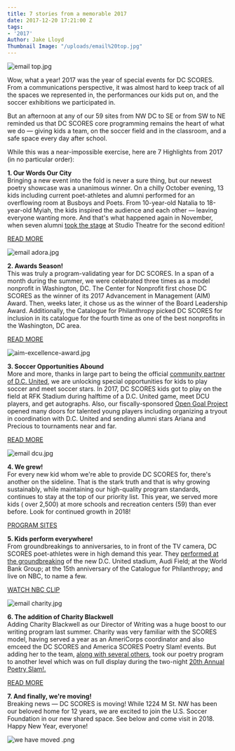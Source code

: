 ```yaml
---
title: 7 stories from a memorable 2017
date: 2017-12-20 17:21:00 Z
tags:
- '2017'
Author: Jake Lloyd
Thumbnail Image: "/uploads/email%20top.jpg"
---
```


![email top.jpg](/uploads/email%20top.jpg)

Wow, what a year! 2017 was the year of special events for DC SCORES. From a communications perspective, it was almost hard to keep track of all the spaces we represented in, the performances our kids put on, and the soccer exhibitions we participated in.

But an afternoon at any of our 59 sites from NW DC to SE or from SW to NE reminded us that DC SCORES core programming remains the heart of what we do — giving kids a team, on the soccer field and in the classroom, and a safe space every day after school.

While this was a near-impossible exercise, here are 7 Highlights from 2017 (in no particular order):

**1. Our Words Our City**\
Bringing a new event into the fold is never a sure thing, but our newest poetry showcase was a unanimous winner. On a chilly October evening, 13 kids including current poet-athletes and alumni performed for an overflowing room at Busboys and Poets. From 10-year-old Natalia to 18-year-old Myiah, the kids inspired the audience and each other — leaving everyone wanting more. And that's what happened again in November, when seven alumni [took the stage](https://www.flickr.com/photos/dcscorespictures/albums/72157689032789644) at Studio Theatre for the second edition!

[READ MORE](http://dcscores.blogspot.com/2017/02/our-words-our-city-night-of-inspiration.html)

![email adora.jpg](/uploads/email%20adora.jpg)

**2. Awards Season!**\
This was truly a program-validating year for DC SCORES. In a span of a month during the summer, we were celebrated three times as a model nonprofit in Washington, DC. The Center for Nonprofit first chose DC SCORES as the winner of its 2017 Advancement in Management (AIM) Award. Then, weeks later, it chose us as the winner of the Board Leadership Award. Additionally, the Catalogue for Philanthropy picked DC SCORES for inclusion in its catalogue for the fourth time as one of the best nonprofits in the Washington, DC area.

[READ MORE](https://www.dcscores.org/blog/2017/06/awards-day-dc-scores-wins-twice-in-one-morning)

![aim-excellence-award.jpg](/uploads/aim-excellence-award.jpg)

**3. Soccer Opportunities Abound**\
More and more, thanks in large part to being the official [community partner of D.C. United](https://www.dcunited.com/community/partners), we are unlocking special opportunities for kids to play soccer and meet soccer stars. In 2017, DC SCORES kids got to play on the field at RFK Stadium during halftime of a D.C. United game, meet DCU players, and get autographs. Also, our fiscally-sponsored [Open Goal Project](http://www.opengoalproject.org/) opened many doors for talented young players including organizing a tryout in coordination with D.C. United and sending alumni stars Ariana and Precious to tournaments near and far.

[READ MORE](https://www.washingtonpost.com/news/soccer-insider/wp/2017/10/29/in-d-c-a-small-step-toward-tackling-u-s-youth-soccers-accessibility-problem/?utm_term=.40a8d67ff126)

![email dcu.jpg](/uploads/email%20dcu.jpg)

**4. We grew!**\
For every new kid whom we're able to provide DC SCORES for, there's another on the sideline. That is the stark truth and that is why growing sustainably, while maintaining our high-quality program standards, continues to stay at the top of our priority list. This year, we served more kids ( over 2,500) at more schools and recreation centers (59) than ever before. Look for continued growth in 2018!

[PROGRAM SITES](https://www.dcscores.org/our-program/program-sites/)

**5. Kids perform everywhere!**\
From groundbreakings to anniversaries, to in front of the TV camera, DC SCORES poet-athletes were in high demand this year. They [performed at the groundbreaking](http://dcscores.blogspot.com/2017/03/dc-united-breaks-ground-on-audi-field.html) of the new D.C. United stadium, Audi Field; at the World Bank Group; at the 15th anniversary of the Catalogue for Philanthropy; and live on NBC, to name a few. 

[WATCH NBC CLIP](http://bit.ly/UniyahCristianNBC)

![email charity.jpg](/uploads/email%20charity.jpg)

**6. The addition of Charity Blackwell**\
Adding Charity Blackwell as our Director of Writing was a huge boost to our writing program last summer. Charity was very familiar with the SCORES model, having served a year as an AmeriCorps coordinator and also emceed the DC SCORES and America SCORES Poetry Slam! events. But adding her to the team, [along with several others](https://www.dcscores.org/blog/2017/09/new-year-new-team), took our poetry program to another level which was on full display during the two-night [20th Annual Poetry Slam!.](http://bit.ly/EastsideRecap17)

[READ MORE](https://www.dcscores.org/about-us/leadership/charity-blackwell)

**7. And finally, we're moving!**\
Breaking news — DC SCORES is moving! While 1224 M St. NW has been our beloved home for 12 years, we are excited to join the U.S. Soccer Foundation in our new shared space. See below and come visit in 2018. Happy New Year, everyone!

![we have moved .png](/uploads/we%20have%20moved%20.png)